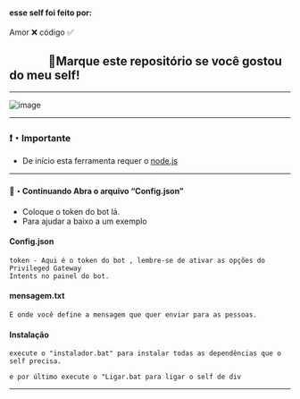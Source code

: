 #### esse self foi feito por:
Amor ❌ código ✅

## ‎ ‎ ‎ ‎ ‎ ‎ ‎ ‎ ‎ ‎ ‎ ‎ ‎ ‎ 🌟Marque este repositório se você gostou do meu self!

---------------------------------------

![image](https://media.discordapp.net/attachments/952559002959622194/954006702938783844/Screenshot_3.png?width=790&height=427)

---------------------------------------

### ❗・Importante
* De início esta ferramenta requer o [node.js](https://nodejs.org/en/download/)


---------------------------------------

#### 🔧・Continuando Abra o arquivo “Config.json” 
* Coloque o token do bot lá.
* Para ajudar a baixo a um exemplo

#### Config.json

```
token - Aqui é o token do bot , lembre-se de ativar as opções do Privileged Gateway 
Intents no painel do bot.
```

#### mensagem.txt

```
É onde você define a mensagem que quer enviar para as pessoas.
```

#### Instalação

```
execute o "instalador.bat" para instalar todas as dependências que o self precisa.
```

```
e por último execute o "Ligar.bat para ligar o self de div
```

---------------------------------------
